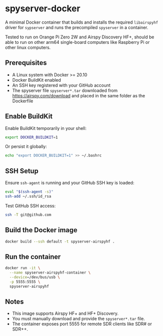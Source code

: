# spyserver-docker

A minimal Docker container that builds and installs the required `libairspyhf` driver for `sypserver` and runs the precompiled `spyserver` in a container.

Tested to run on Orange Pi Zero 2W and Airspy Discovery HF+, should be able to run on other arm64 single-board computers like Raspberry Pi or other linux computers.

## Prerequisites

- A Linux system with Docker >= 20.10
- Docker BuildKit enabled
- An SSH key registered with your GitHub account
- The spyserver file `spyserver*.tar` downloaded from https://airspy.com/download and placed in the same folder as the Dockerfile

## Enable BuildKit

Enable BuildKit temporarily in your shell:
```bash
export DOCKER_BUILDKIT=1
```
Or persist it globally:
```bash
echo "export DOCKER_BUILDKIT=1" >> ~/.bashrc
```
## SSH Setup

Ensure `ssh-agent` is running and your GitHub SSH key is loaded:
```bash
eval "$(ssh-agent -s)"
ssh-add ~/.ssh/id_rsa
```
Test GitHub SSH access:
```bash
ssh -T git@github.com
```
## Build the Docker image
```bash
docker build --ssh default -t spyserver-airspyhf .
```
## Run the container
```bash
docker run -it \
  --name spyserver-airspyhf-container \
  --device=/dev/bus/usb \
  -p 5555:5555 \
  spyserver-airspyhf
```
## Notes

- This image supports Airspy HF+ and HF+ Discovery.
- You must manually download and provide the `spyserver*.tar` file.
- The container exposes port 5555 for remote SDR clients like SDR# or SDR++.
